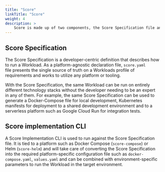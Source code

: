 ```yaml
---
title: "Score"
linkTitle: "Score"
weight: 4
description: >
    Score is made up of two components, the Score Specification file and the Score implementation CLI tool.
---
```


## Score Specification

The Score Specification is a developer-centric definition that describes how to run a Workload. As a platform-agnostic declaration file, `score.yaml` file presents the single source of truth on a Workloads profile of requirements and works to utilize any platform or tooling.

With the Score Specification, the same Workload can be run on entirely different technology stacks without the developer needing to be an expert in any of them. For example, the same Score Specification can be used to generate a Docker-Compose file for local development, Kubernetes manifests for deployment to a shared development environment and to a serverless platform such as Google Cloud Run for integration tests.

## Score implementation CLI

A Score Implementation CLI is used to run against the Score Specification file. It is tied to a platform such as Docker Compose (`score-compose`) or Helm (`score-helm`) and will take care of converting the Score Specification into the required platform-specific configuration file such as `docker-compose.yaml`, `values.yaml` and can be combined with environment-specific parameters to run the Workload in the target environment.
